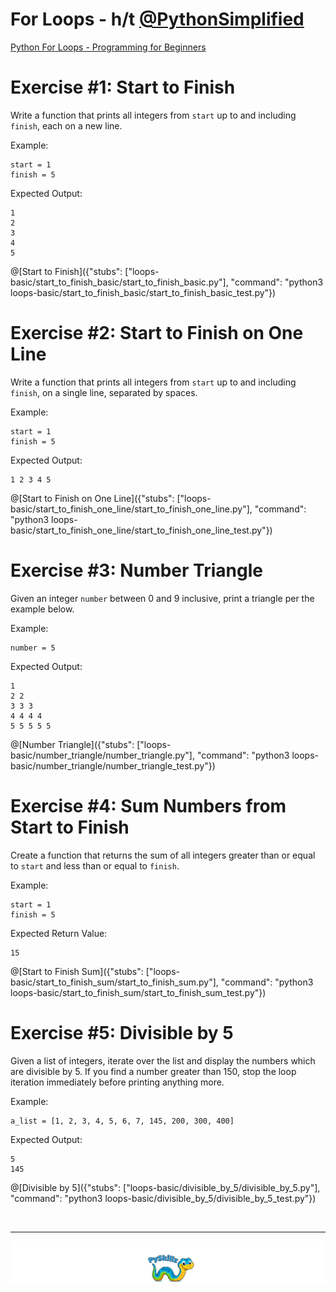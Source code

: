 # For Loops - h/t [@PythonSimplified](https://www.youtube.com/@PythonSimplified)

[Python For Loops - Programming for Beginners](https://www.youtube.com/watch?v=dHANJ4l6fwA)

# Exercise #1: Start to Finish

Write a function that prints all integers from `start` up to and including `finish`, each on a new line.

Example:

```text
start = 1
finish = 5
```

Expected Output:

```text
1
2
3
4
5
```

@[Start to Finish]({"stubs": ["loops-basic/start_to_finish_basic/start_to_finish_basic.py"], "command": "python3 loops-basic/start_to_finish_basic/start_to_finish_basic_test.py"})

# Exercise #2: Start to Finish on One Line

Write a function that prints all integers from `start` up to and including `finish`, on a single line, separated by spaces.

Example:

```text
start = 1
finish = 5
```

Expected Output:

```text
1 2 3 4 5
```

@[Start to Finish on One Line]({"stubs": ["loops-basic/start_to_finish_one_line/start_to_finish_one_line.py"], "command": "python3 loops-basic/start_to_finish_one_line/start_to_finish_one_line_test.py"})

# Exercise #3: Number Triangle

Given an integer `number` between 0 and 9 inclusive, print a triangle per the example below.

Example:

```text
number = 5
```

Expected Output:

```text
1
2 2
3 3 3
4 4 4 4
5 5 5 5 5
```

@[Number Triangle]({"stubs": ["loops-basic/number_triangle/number_triangle.py"], "command": "python3 loops-basic/number_triangle/number_triangle_test.py"})

# Exercise #4: Sum Numbers from Start to Finish

Create a function that returns the sum of all integers greater than or equal to `start` and less than or equal to `finish`.

Example:

```text
start = 1
finish = 5
```

Expected Return Value:

```text
15
```


@[Start to Finish Sum]({"stubs": ["loops-basic/start_to_finish_sum/start_to_finish_sum.py"], "command": "python3 loops-basic/start_to_finish_sum/start_to_finish_sum_test.py"})


# Exercise #5: Divisible by 5

Given a list of integers, iterate over the list and display the numbers which are divisible by 5. If you find a number greater than 150, stop the loop iteration immediately before printing anything more.

Example:

```text
a_list = [1, 2, 3, 4, 5, 6, 7, 145, 200, 300, 400]
```

Expected Output:

```text
5
145
```

@[Divisible by 5]({"stubs": ["loops-basic/divisible_by_5/divisible_by_5.py"], "command": "python3 loops-basic/divisible_by_5/divisible_by_5_test.py"})

<BR>

************

[![Skillz Catalog](../../graphics/PySkillzFooter.png)](skillz-catalog)